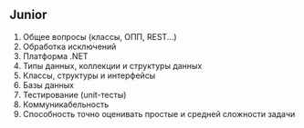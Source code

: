 ## Junior
1. Общее вопросы (классы, ОПП, REST...)
1. Обработка исключений
1. Платформа .NET
1. Типы данных, коллекции и структуры данных
1. Классы, структуры и интерфейсы
1. Базы данных
1. Тестирование (unit-тесты)
1. Коммуникабельность
1. Способность точно оценивать простые и средней сложности задачи